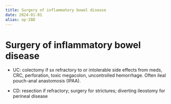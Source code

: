 ```yaml
---
title: Surgery of inflammatory bowel disease
date: 2024-01-01
alias: op-IBD
---
```


# Surgery of inflammatory bowel disease

- UC: colectomy if sx refractory to or intolerable side effects from meds, CRC, perforation, toxic megacolon, uncontrolled hemorrhage. Often ileal pouch-anal anastomosis (IPAA).

- CD: resection if refractory; surgery for strictures; diverting ileostomy for perineal disease
